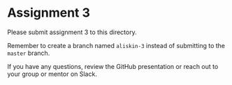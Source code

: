 # Assignment 3

Please submit assignment 3 to this directory.

Remember to create a branch named `aliskin-3` 
instead of submitting to the `master` branch.

If you have any questions, review the GitHub presentation or reach
out to your group or mentor on Slack.
